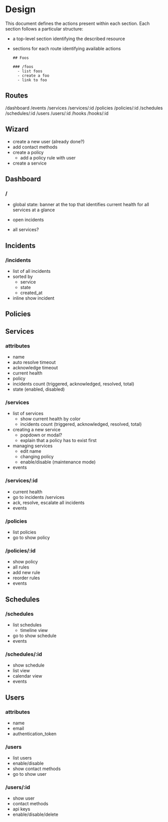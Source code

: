 # Design

This document defines the actions present within each section. Each section follows a particular structure: 

* a top-level section identifying the described resource
* sections for each route identifying available actions

    ```
    ## Foos 

    ### /foos
      - list foos
      - create a foo
      - link to foo
    ```

## Routes

/dashboard
/events
/services
/services/:id
/policies
/policies/:id
/schedules
/schedules/:id
/users
/users/:id
/hooks
/hooks/:id

## Wizard

- create a new user (already done?)
- add contact methods
- create a policy
  - add a policy rule with user
- create a service

## Dashboard

### /

- global state: banner at the top that identifies current health for all services
  at a glance
- open incidents

- all services?

## Incidents

### /incidents
- list of all incidents
- sorted by
  - service
  - state
  - created_at
- inline show incident

## Policies

## Services

### attributes

- name
- auto resolve timeout
- acknowledge timeout
- current health
- policy
- incidents count (triggered, acknowledged, resolved, total)
- state (enabled, disabled)

### /services

- list of services
  - show current health by color
  - incidents count (triggered, acknowledged, resolved, total)
- creating a new service
  - popdown or modal?
  - explain that a policy has to exist first
- managing services
  - edit name
  - changing policy
  - enable/disable (maintenance mode)
- events

### /services/:id
- current health
- go to incidents /services
- ack, resolve, escalate all incidents
- events
### /policies

- list policies
- go to show policy

### /policies/:id
- show policy
- all rules
- add new rule
- reorder rules
- events

## Schedules

### /schedules
- list schedules
  - timeline view
- go to show schedule
- events
### /schedules/:id
- show schedule
- list view
- calendar view
- events

## Users

### attributes

- name
- email
- authentication_token

### /users
- list users
- enable/disable
- show contact methods
- go to show user

### /users/:id
- show user
- contact methods
- api keys
- enable/disable/delete

